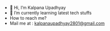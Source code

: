 - 👋 Hi, I’m Kalpana Upadhyay
- 🌱 I’m currently learning latest tech stuffs
- How to reach me?
- Mail me at : kalpanaupadhyay2801@gmail.com


<!---
KalpanaUpadhyay/KalpanaUpadhyay is a ✨ special ✨ repository because its `README.md` (this file) appears on your GitHub profile.
You can click the Preview link to take a look at your changes.
--->
